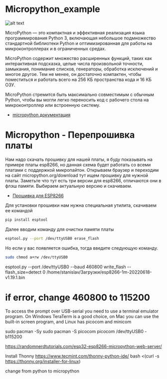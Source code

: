 # Micropython_example


![alt text](https://upload.wikimedia.org/wikipedia/commons/thumb/4/4e/Micropython-logo.svg/1200px-Micropython-logo.svg.png)

MicroPython — это компактная и эффективная реализация языка программирования Python 3, включающая небольшое подмножество стандартной библиотеки Python и оптимизированная для работы на микроконтроллерах и в ограниченных средах.

MicroPython содержит множество расширенных функций, таких как интерактивная подсказка, целые числа произвольной точности, замыкания, понимание списков, генераторы, обработка исключений и многое другое. Тем не менее, он достаточно компактен, чтобы поместиться и работать всего на 256 КБ пространства кода и 16 КБ ОЗУ.

MicroPython стремится быть максимально совместимым с обычным Python, чтобы вы могли легко переносить код с рабочего стола на микроконтроллер или встроенную систему.

* [micropython документация](http://docs.micropython.org/en/latest/library/index.html)

# Micropython - Перепрошивка платы

Нам надо скачать прошивку для нашей платы, я буду показывать на примере платы esp8266, но данная схема будет работать со всеми платами с поддержкой микропайтон. Открываем браузер и переходим на сайт micropython.org/download тут ищем прошивку для нужной платы. Заметьте что тут есть три версии для esp8266, отличаются они в флэш памяти. Выбираем актуальную версию и скачиваем.

* [Прошивка для ESP8266](https://micropython.org/download/esp8266-1m/)

Для установки прошивки нам нужна специальная утилита, скачиваем ее командой 
```sh
pip install esptool 
```

Далее вводим команду для очистки памяти платы
```sh
esptool.py --port /dev/ttyUSB0 erase_flash
```

Но если у вас появляется ошибка, тогда введите следующую команду.
```sh
sudo chmod a+rw /dev/ttyUSB0
```
esptool.py --port /dev/ttyUSB0 --baud 460800 write_flash --flash_size=detect 0 /home/stanislav/Загрузки/esp8266-1m-20220618-v1.19.1.bin

# if error, change 460800 to 115200

To access the prompt over USB-serial you need to use a terminal emulator program. On Windows TeraTerm is a good choice, on Mac you can use the built-in screen program, and Linux has picocom and minicom

sudo pacman -Sy
sudo pacman -S picocom
picocom /dev/ttyUSB0 -b115200

https://randomnerdtutorials.com/esp32-esp8266-micropython-web-server/

Install Thonny
https://www.tecmint.com/thonny-python-ide/
bash <(curl -s https://thonny.org/installer-for-linux)

change from python to micropython
